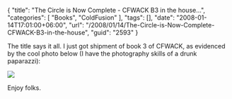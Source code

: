 {
	"title": "The Circle is Now Complete - CFWACK B3 in the house...",
	"categories": [
		"Books",
		"ColdFusion"
	],
	"tags": [],
	"date": "2008-01-14T17:01:00+06:00",
	"url": "/2008/01/14/The-Circle-is-Now-Complete-CFWACK-B3-in-the-house",
	"guid": "2593"
}

The title says it all. I just got shipment of book 3 of CFWACK, as evidenced by the cool photo below (I have the photography skills of a drunk paparazzi): 

<img src="http://static.raymondcamden.com/images/b3.jpg">

Enjoy folks.